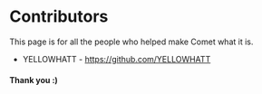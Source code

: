 # Contributors 

This page is for all the people who helped make Comet what it is. 

- YELLOWHATT - https://github.com/YELLOWHATT 

#### Thank you :) 

